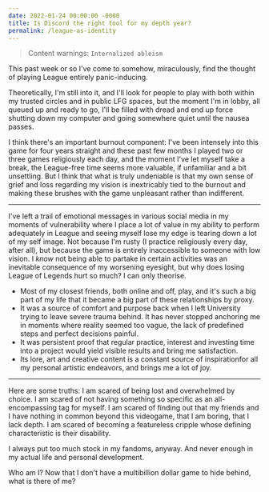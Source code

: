 ```yaml
---
date: 2022-01-24 00:00:00 -0000
title: Is Discord the right tool for my depth year?
permalink: /league-as-identity
---
```


> Content warnings: `Internalized ableism`

This past week or so I've come to somehow, miraculously, find the thought of playing League entirely panic-inducing. 

Theoretically, I'm still into it, and I'll look for people to play with both within my trusted circles and in public LFG spaces, but the moment I'm in lobby, all queued up and ready to go, I'll be filled with dread and end up force shutting down my computer and going somewhere quiet until the nausea passes.

I think there's an important burnout component: I've been intensely into this game for four years straight and these past few months I played two or three games religiously each day, and the moment I've let myself take a break, the League-free time seems more valuable, if unfamiliar and a bit unsettling. But I think that what is truly undeniable is that my own sense of grief and loss regarding my vision is inextricably tied to the burnout and making these brushes with the game unpleasant rather than indifferent.

---

I've left a trail of emotional messages in various social media in my moments of vulnerability where I place a lot of value in my ability to perform adequately in League and seeing myself lose my edge is tearing down a lot of my self image. Not because I'm rusty (I practice religiously every day, after all), but because the game is entirely inaccessible to someone with low vision. I *know* not being able to partake in certain activities was an inevitable consequence of my worsening eyesight, but why does losing League of Legends hurt so much? I can only theorise. 

- Most of my closest friends, both online and off, play, and it's such a big part of my life that it became a big part of these relationships by proxy.
- It was a source of comfort and purpose back when I left University trying to leave severe trauma behind. It has never stopped anchoring me in moments where reality seemed too vague, the lack of predefined steps and perfect decisions painful.
- It was persistent proof that regular practice, interest and investing time into a project would yield visible results and bring me satisfaction.
- Its lore, art and creative content is a constant source of inspirationfor all my personal artistic endeavors, and brings me a lot of joy.

---

Here are some truths: I am scared of being lost and overwhelmed by choice. I am scared of not having something so specific as an all-encompassing tag for myself. I am scared of finding out that my friends and I have nothing in common beyond this videogame, that I am boring, that I lack depth. I am scared of becoming a featureless cripple whose defining characteristic is their disability.

I always put too much stock in my fandoms, anyway. And never enough in my actual life and personal development.

Who am I? Now that I don't have a multibillion dollar game to hide behind, what is there of me?